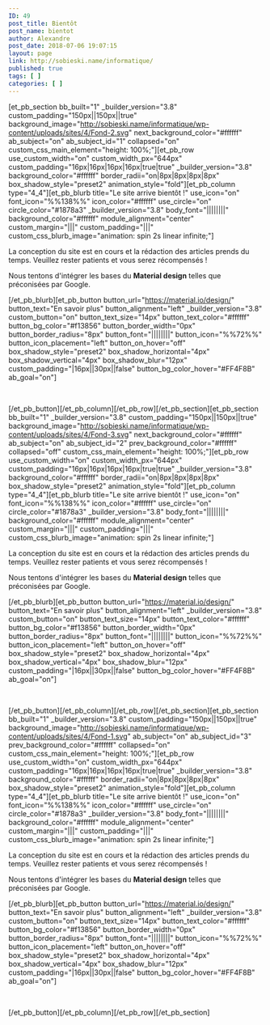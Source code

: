 ```yaml
---
ID: 49
post_title: Bientôt
post_name: bientot
author: Alexandre
post_date: 2018-07-06 19:07:15
layout: page
link: http://sobieski.name/informatique/
published: true
tags: [ ]
categories: [ ]
---
```

[et_pb_section bb_built="1" _builder_version="3.8" custom_padding="150px||150px||true" background_image="http://sobieski.name/informatique/wp-content/uploads/sites/4/Fond-2.svg" next_background_color="#ffffff" ab_subject="on" ab_subject_id="1" collapsed="on" custom_css_main_element="height: 100%;"][et_pb_row use_custom_width="on" custom_width_px="644px" custom_padding="16px|16px|16px|16px|true|true" _builder_version="3.8" background_color="#ffffff" border_radii="on|8px|8px|8px|8px" box_shadow_style="preset2" animation_style="fold"][et_pb_column type="4_4"][et_pb_blurb title="Le site arrive bientôt !" use_icon="on" font_icon="%%138%%" icon_color="#ffffff" use_circle="on" circle_color="#1878a3" _builder_version="3.8" body_font="||||||||" background_color="#ffffff" module_alignment="center" custom_margin="|||" custom_padding="|||" custom_css_blurb_image="animation: spin 2s linear infinite;"]

La conception du site est en cours et la rédaction des articles prends du temps. Veuillez rester patients et vous serez récompensés !

Nous tentons d'intégrer les bases du <strong>Material design</strong> telles que préconisées par Google.

[/et_pb_blurb][et_pb_button button_url="https://material.io/design/" button_text="En savoir plus" button_alignment="left" _builder_version="3.8" custom_button="on" button_text_size="14px" button_text_color="#ffffff" button_bg_color="#f13856" button_border_width="0px" button_border_radius="8px" button_font="||||||||" button_icon="%%72%%" button_icon_placement="left" button_on_hover="off" box_shadow_style="preset2" box_shadow_horizontal="4px" box_shadow_vertical="4px" box_shadow_blur="12px" custom_padding="|16px||30px||false" button_bg_color_hover="#FF4F8B" ab_goal="on"]

&nbsp;

[/et_pb_button][/et_pb_column][/et_pb_row][/et_pb_section][et_pb_section bb_built="1" _builder_version="3.8" custom_padding="150px||150px||true" background_image="http://sobieski.name/informatique/wp-content/uploads/sites/4/Fond-3.svg" next_background_color="#ffffff" ab_subject="on" ab_subject_id="2" prev_background_color="#ffffff" collapsed="off" custom_css_main_element="height: 100%;"][et_pb_row use_custom_width="on" custom_width_px="644px" custom_padding="16px|16px|16px|16px|true|true" _builder_version="3.8" background_color="#ffffff" border_radii="on|8px|8px|8px|8px" box_shadow_style="preset2" animation_style="fold"][et_pb_column type="4_4"][et_pb_blurb title="Le site arrive bientôt !" use_icon="on" font_icon="%%138%%" icon_color="#ffffff" use_circle="on" circle_color="#1878a3" _builder_version="3.8" body_font="||||||||" background_color="#ffffff" module_alignment="center" custom_margin="|||" custom_padding="|||" custom_css_blurb_image="animation: spin 2s linear infinite;"]

La conception du site est en cours et la rédaction des articles prends du temps. Veuillez rester patients et vous serez récompensés !

Nous tentons d'intégrer les bases du <strong>Material design</strong> telles que préconisées par Google.

[/et_pb_blurb][et_pb_button button_url="https://material.io/design/" button_text="En savoir plus" button_alignment="left" _builder_version="3.8" custom_button="on" button_text_size="14px" button_text_color="#ffffff" button_bg_color="#f13856" button_border_width="0px" button_border_radius="8px" button_font="||||||||" button_icon="%%72%%" button_icon_placement="left" button_on_hover="off" box_shadow_style="preset2" box_shadow_horizontal="4px" box_shadow_vertical="4px" box_shadow_blur="12px" custom_padding="|16px||30px||false" button_bg_color_hover="#FF4F8B" ab_goal="on"]

&nbsp;

[/et_pb_button][/et_pb_column][/et_pb_row][/et_pb_section][et_pb_section bb_built="1" _builder_version="3.8" custom_padding="150px||150px||true" background_image="http://sobieski.name/informatique/wp-content/uploads/sites/4/Fond-1.svg" ab_subject="on" ab_subject_id="3" prev_background_color="#ffffff" collapsed="on" custom_css_main_element="height: 100%;"][et_pb_row use_custom_width="on" custom_width_px="644px" custom_padding="16px|16px|16px|16px|true|true" _builder_version="3.8" background_color="#ffffff" border_radii="on|8px|8px|8px|8px" box_shadow_style="preset2" animation_style="fold"][et_pb_column type="4_4"][et_pb_blurb title="Le site arrive bientôt !" use_icon="on" font_icon="%%138%%" icon_color="#ffffff" use_circle="on" circle_color="#1878a3" _builder_version="3.8" body_font="||||||||" background_color="#ffffff" module_alignment="center" custom_margin="|||" custom_padding="|||" custom_css_blurb_image="animation: spin 2s linear infinite;"]

La conception du site est en cours et la rédaction des articles prends du temps. Veuillez rester patients et vous serez récompensés !

Nous tentons d'intégrer les bases du <strong>Material design</strong> telles que préconisées par Google.

[/et_pb_blurb][et_pb_button button_url="https://material.io/design/" button_text="En savoir plus" button_alignment="left" _builder_version="3.8" custom_button="on" button_text_size="14px" button_text_color="#ffffff" button_bg_color="#f13856" button_border_width="0px" button_border_radius="8px" button_font="||||||||" button_icon="%%72%%" button_icon_placement="left" button_on_hover="off" box_shadow_style="preset2" box_shadow_horizontal="4px" box_shadow_vertical="4px" box_shadow_blur="12px" custom_padding="|16px||30px||false" button_bg_color_hover="#FF4F8B" ab_goal="on"]

&nbsp;

[/et_pb_button][/et_pb_column][/et_pb_row][/et_pb_section]